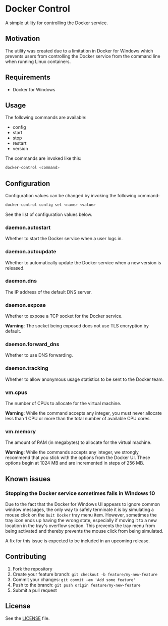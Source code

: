 # Docker Control

A simple utility for controlling the Docker service.

## Motivation

The utility was created due to a limitation in Docker for Windows which
prevents users from controlling the Docker service from the command line when
running Linux containers.

## Requirements

* Docker for Windows

## Usage

The following commands are available:

* config
* start
* stop
* restart
* version

The commands are invoked like this:

```bash
docker-control <command>
```

## Configuration

Configuration values can be changed by invoking the following command:

```bash
docker-control config set <name> <value>
```

See the list of configuration values below.

### daemon.autostart

Whether to start the Docker service when a user logs in.

### daemon.autoupdate

Whether to automatically update the Docker service when a new version is
released.

### daemon.dns

The IP address of the default DNS server.

### daemon.expose

Whether to expose a TCP socket for the Docker service.

**Warning**: The socket being exposed does not use TLS encryption by default.

### daemon.forward_dns

Whether to use DNS forwarding.

### daemon.tracking

Whether to allow anonymous usage statistics to be sent to the Docker team.

### vm.cpus

The number of CPUs to allocate for the virtual machine.

**Warning**: While the command accepts any integer, you must never allocate less
than 1 CPU or more than the total number of available CPU cores.

### vm.memory

The amount of RAM (in megabytes) to allocate for the virtual machine.

**Warning**: While the commands accepts any integer, we strongly recommend that
you stick with the options from the Docker UI. These options begin at 1024 MB
and are incremented in steps of 256 MB.

## Known issues

### Stopping the Docker service sometimes fails in Windows 10

Due to the fact that the Docker for Windows UI appears to ignore common window
messages, the only way to safely terminate it is by simulating a mouse click on
the `Quit Docker` tray menu item. However, sometimes the tray icon ends up
having the wrong state, especially if moving it to a new location in the tray's
overflow section. This prevents the tray menu from being activated and thereby
prevents the mouse click from being simulated.

A fix for this issue is expected to be included in an upcoming release.

## Contributing

1. Fork the repository
2. Create your feature branch: `git checkout -b feature/my-new-feature`
3. Commit your changes: `git commit -am 'Add some feature'`
4. Push to the branch: `git push origin feature/my-new-feature`
5. Submit a pull request

## License

See the [LICENSE](LICENSE) file.
